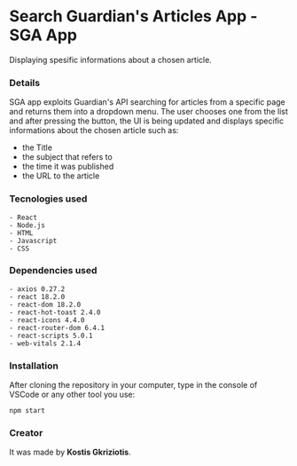 # Search Guardian's Articles App - SGA App
Displaying spesific informations about a chosen article.


### Details
SGA app exploits Guardian's API searching for articles from a specific page and returns them into a dropdown menu.
The user chooses one from the list and after pressing the button, the UI is being updated and displays specific informations about the chosen article such as: 
- the Title
- the subject that refers to
- the time it was published 
- the URL to the article


### Tecnologies used
```
- React
- Node.js
- HTML
- Javascript
- CSS
```

### Dependencies used
```
- axios 0.27.2
- react 18.2.0
- react-dom 18.2.0
- react-hot-toast 2.4.0
- react-icons 4.4.0
- react-router-dom 6.4.1
- react-scripts 5.0.1
- web-vitals 2.1.4
```

### Installation
After cloning the repository in your computer, type in the console of VSCode or any other tool you use:
```
npm start
```
<!--
Also you need to install the above dependencies to make the webpage run efficiently. 
```
axios: npm i axios@0.27.2
react: npm i react
react-dom: npm i react-dom
react-hot-toast: npm i react-hot-toast
react-icons: npm i react-icons
react-router-dom: npm i react-router-dom
react-scripts: npm i react-scripts
web-vitals: npm i web-vitals
```
-->

### Creator
It was made by **Kostis Gkriziotis**.